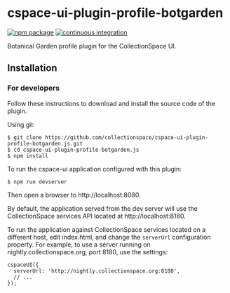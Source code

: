 # cspace-ui-plugin-profile-botgarden

[![npm package](https://img.shields.io/npm/v/cspace-ui-plugin-profile-botgarden.svg)](https://www.npmjs.com/package/cspace-ui-plugin-profile-botgarden)
[![continuous integration](https://github.com/collectionspace/cspace-ui-plugin-profile-botgarden.js/actions/workflows/ci-js.yml/badge.svg?branch=master&event=push)](https://github.com/collectionspace/cspace-ui-plugin-profile-botgarden.js/actions/workflows/ci-js.yml)

Botanical Garden profile plugin for the CollectionSpace UI.

## Installation

### For developers

Follow these instructions to download and install the source code of the plugin.

Using git:

```
$ git clone https://github.com/collectionspace/cspace-ui-plugin-profile-botgarden.js.git
$ cd cspace-ui-plugin-profile-botgarden.js
$ npm install
```

To run the cspace-ui application configured with this plugin:

```
$ npm run devserver
```

Then open a browser to http://localhost:8080.

By default, the application served from the dev server will use the CollectionSpace services API
located at http://localhost:8180.

To run the application against CollectionSpace services located on a different host, edit
index.html, and change the `serverUrl` configuration property. For example, to use a server running
on nightly.collectionspace.org, port 8180, use the settings:

```
cspaceUI({
  serverUrl: 'http://nightly.collectionspace.org:8180',
  // ...
});
```
